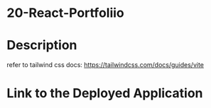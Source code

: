 # 20-React-Portfoliio

# Description

refer to tailwind css docs: https://tailwindcss.com/docs/guides/vite

# Link to the Deployed Application
